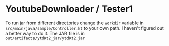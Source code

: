# YoutubeDownloader / Tester1

To run jar from different directories change the ``workdir`` variable in ```src/main/java/sample/Controller.kt```
to your own path. I haven't figured out a better way to do it. The JAR file is in ``out/artifacts/ytdKt2_jar/ytdKt2.jar``
